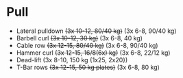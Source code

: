 # Pull
* Lateral pulldown ~~(3x 10-12, 80/40 kg)~~ (3x 6-8, 90/40 kg)
* Barbell curl ~~(3x 10-12, 30 kg)~~ (3x 6-8, 40 kg) 
* Cable row ~~(3x 12-15, 80/40 kg)~~ (3x 6-8, 90/40 kg) 
* Hammer curl ~~(3x 12-15, 16/8(6x) kg)~~ (3x 6-8, 22/12 kg) 
* Dead-lift (3x 8-10, 150 kg {1x25, 2x20})
* T-Bar rows ~~(3x 12-15, 50 kg plates)~~ (3x 6-8, 80 kg) 
